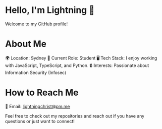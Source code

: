 # Hello, I'm Lightning 👋
Welcome to my GitHub profile!

# About Me
🌍 Location: Sydney
💼 Current Role: Student
🖥 Tech Stack: I enjoy working with JavaScript, TypeScript, and Python.
🔒 Interests: Passionate about Information Security (Infosec)

# How to Reach Me
📧 Email: lightningchrist@pm.me

Feel free to check out my repositories and reach out if you have any questions or just want to connect!
